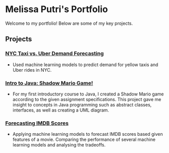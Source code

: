 # Melissa Putri's Portfolio

Welcome to my portfolio! Below are some of my key projects.

## Projects
### [NYC Taxi vs. Uber Demand Forecasting](https://github.com/melissadputri/nyc-taxi-demand-forecasting)
- Used machine learning models to predict demand for yellow taxis and Uber rides in NYC.

### [Intro to Java: Shadow Mario Game!](https://github.com/melissadputri/shadow-mario-game)
- For my first introductory course to Java, I created a Shadow Mario game according to the given assignment specifications. This project gave me insight to concepts in Java programming such as abstract classes, interfaces, as well as creating a UML diagram.

### [Forecasting IMDB Scores](https://github.com/melissadputri/imdb-forecasting)
- Applying machine learning models to forecast IMDB scores based given features of a movie. Comparing the performance of several machine learning models and analysing the tradeoffs.
